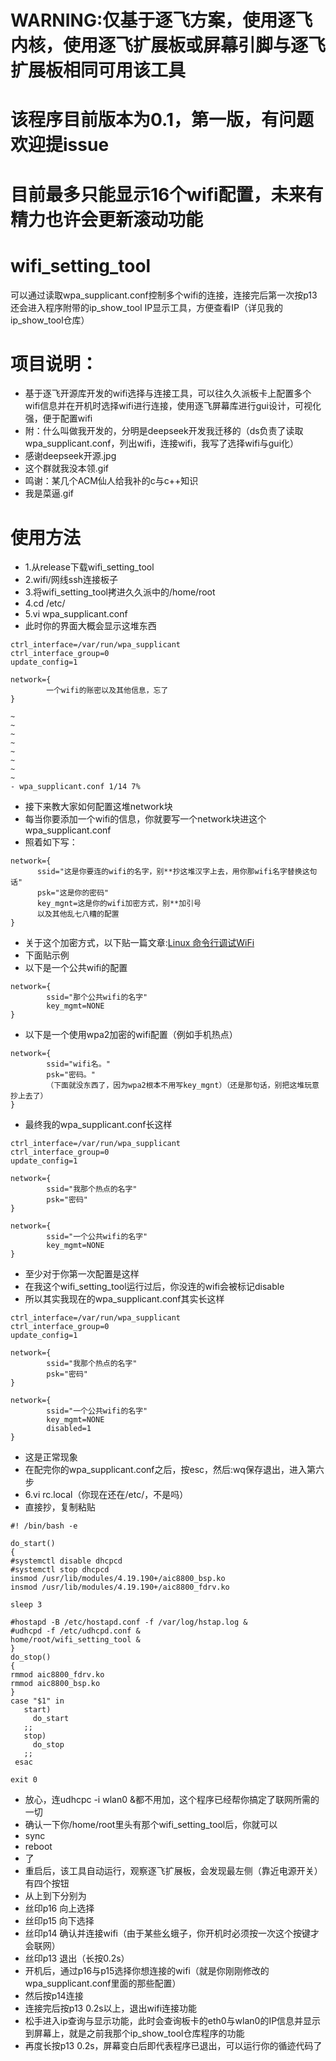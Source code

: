 # WARNING:仅基于逐飞方案，使用逐飞内核，使用逐飞扩展板或屏幕引脚与逐飞扩展板相同可用该工具
# 该程序目前版本为0.1，第一版，有问题欢迎提issue
# 目前最多只能显示16个wifi配置，未来有精力也许会更新滚动功能
# wifi_setting_tool
可以通过读取wpa_supplicant.conf控制多个wifi的连接，连接完后第一次按p13还会进入程序附带的ip_show_tool IP显示工具，方便查看IP（详见我的ip_show_tool仓库）
# 项目说明：
- 基于逐飞开源库开发的wifi选择与连接工具，可以往久久派板卡上配置多个wifi信息并在开机时选择wifi进行连接，使用逐飞屏幕库进行gui设计，可视化强，便于配置wifi
- 附：什么叫做我开发的，分明是deepseek开发我迁移的（ds负责了读取wpa_supplicant.conf，列出wifi，连接wifi，我写了选择wifi与gui化）
- 感谢deepseek开源.jpg
- 这个群就我没本领.gif
- 鸣谢：某几个ACM仙人给我补的c与c++知识
- 我是菜逼.gif
# 使用方法
- 1.从release下载wifi_setting_tool
- 2.wifi/网线ssh连接板子
- 3.将wifi_setting_tool拷进久久派中的/home/root
- 4.cd /etc/
- 5.vi wpa_supplicant.conf
- 此时你的界面大概会显示这堆东西
```
ctrl_interface=/var/run/wpa_supplicant
ctrl_interface_group=0
update_config=1

network={
        一个wifi的账密以及其他信息，忘了
}

~
~
~
~
~
~
~
~
- wpa_supplicant.conf 1/14 7%
```
- 接下来教大家如何配置这堆network块
- 每当你要添加一个wifi的信息，你就要写一个network块进这个wpa_supplicant.conf
- 照着如下写：
```
network={
      ssid="这是你要连的wifi的名字，别**抄这堆汉字上去，用你那wifi名字替换这句话"
      psk="这是你的密码"
      key_mgnt=这是你的wifi加密方式，别**加引号
      以及其他乱七八糟的配置
}
```
- 关于这个加密方式，以下贴一篇文章:[Linux 命令行调试WiFi](https://blog.csdn.net/ylxwk/article/details/135116188)
- 下面贴示例
- 以下是一个公共wifi的配置
```
network={
        ssid="那个公共wifi的名字"
        key_mgmt=NONE
}
```
- 以下是一个使用wpa2加密的wifi配置（例如手机热点）
```
network={
        ssid="wifi名。"
        psk="密码。"
        （下面就没东西了，因为wpa2根本不用写key_mgnt）（还是那句话，别把这堆玩意抄上去了）
}
```
- 最终我的wpa_supplicant.conf长这样
```
ctrl_interface=/var/run/wpa_supplicant
ctrl_interface_group=0
update_config=1

network={
        ssid="我那个热点的名字"
        psk="密码"
}

network={
        ssid="一个公共wifi的名字"
        key_mgmt=NONE
}
```
- 至少对于你第一次配置是这样
- 在我这个wifi_setting_tool运行过后，你没连的wifi会被标记disable
- 所以其实我现在的wpa_supplicant.conf其实长这样
```
ctrl_interface=/var/run/wpa_supplicant
ctrl_interface_group=0
update_config=1

network={
        ssid="我那个热点的名字"
        psk="密码"
}

network={
        ssid="一个公共wifi的名字"
        key_mgmt=NONE
        disabled=1
}
```
- 这是正常现象
- 在配完你的wpa_supplicant.conf之后，按esc，然后:wq保存退出，进入第六步
- 6.vi rc.local（你现在还在/etc/，不是吗）
- 直接抄，复制粘贴
```
#! /bin/bash -e

do_start()
{
#systemctl disable dhcpcd
#systemctl stop dhcpcd
insmod /usr/lib/modules/4.19.190+/aic8800_bsp.ko
insmod /usr/lib/modules/4.19.190+/aic8800_fdrv.ko

sleep 3

#hostapd -B /etc/hostapd.conf -f /var/log/hstap.log &
#udhcpd -f /etc/udhcpd.conf &
home/root/wifi_setting_tool &
}
do_stop()
{
rmmod aic8800_fdrv.ko
rmmod aic8800_bsp.ko
}
case "$1" in
   start)
     do_start
   ;;
   stop)
     do_stop
   ;;
 esac

exit 0
```
- 放心，连udhcpc -i wlan0 &都不用加，这个程序已经帮你搞定了联网所需的一切
- 确认一下你/home/root里头有那个wifi_setting_tool后，你就可以
- sync
- reboot
- 了
- 重启后，该工具自动运行，观察逐飞扩展板，会发现最左侧（靠近电源开关）有四个按钮
- 从上到下分别为
- 丝印p16 向上选择
- 丝印p15 向下选择
- 丝印p14 确认并连接wifi（由于某些幺蛾子，你开机时必须按一次这个按键才会联网）
- 丝印p13 退出（长按0.2s）
- 开机后，通过p16与p15选择你想连接的wifi（就是你刚刚修改的wpa_supplicant.conf里面的那些配置）
- 然后按p14连接
- 连接完后按p13 0.2s以上，退出wifi连接功能
- 松手进入ip查询与显示功能，此时会查询板卡的eth0与wlan0的IP信息并显示到屏幕上，就是之前我那个ip_show_tool仓库程序的功能
- 再度长按p13 0.2s，屏幕变白后即代表程序已退出，可以运行你的循迹代码了
